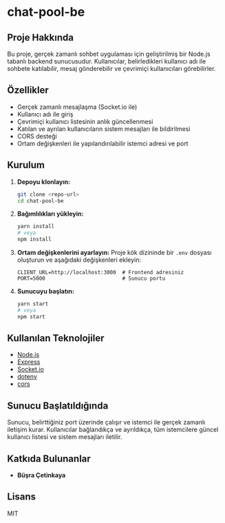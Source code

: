 # chat-pool-be

## Proje Hakkında

Bu proje, gerçek zamanlı sohbet uygulaması için geliştirilmiş bir Node.js tabanlı backend sunucusudur. Kullanıcılar, belirledikleri kullanıcı adı ile sohbete katılabilir, mesaj gönderebilir ve çevrimiçi kullanıcıları görebilirler.

## Özellikler
- Gerçek zamanlı mesajlaşma (Socket.io ile)
- Kullanıcı adı ile giriş
- Çevrimiçi kullanıcı listesinin anlık güncellenmesi
- Katılan ve ayrılan kullanıcıların sistem mesajları ile bildirilmesi
- CORS desteği
- Ortam değişkenleri ile yapılandırılabilir istemci adresi ve port

## Kurulum

1. **Depoyu klonlayın:**
   ```bash
   git clone <repo-url>
   cd chat-pool-be
   ```
2. **Bağımlılıkları yükleyin:**
   ```bash
   yarn install
   # veya
   npm install
   ```
3. **Ortam değişkenlerini ayarlayın:**
   Proje kök dizininde bir `.env` dosyası oluşturun ve aşağıdaki değişkenleri ekleyin:
   ```env
   CLIENT_URL=http://localhost:3000  # Frontend adresiniz
   PORT=5000                         # Sunucu portu
   ```
4. **Sunucuyu başlatın:**
   ```bash
   yarn start
   # veya
   npm start
   ```

## Kullanılan Teknolojiler
- [Node.js](https://nodejs.org/)
- [Express](https://expressjs.com/)
- [Socket.io](https://socket.io/)
- [dotenv](https://github.com/motdotla/dotenv)
- [cors](https://github.com/expressjs/cors)

## Sunucu Başlatıldığında
Sunucu, belirttiğiniz port üzerinde çalışır ve istemci ile gerçek zamanlı iletişim kurar. Kullanıcılar bağlandıkça ve ayrıldıkça, tüm istemcilere güncel kullanıcı listesi ve sistem mesajları iletilir.

## Katkıda Bulunanlar
- **Büşra Çetinkaya**

## Lisans
MIT